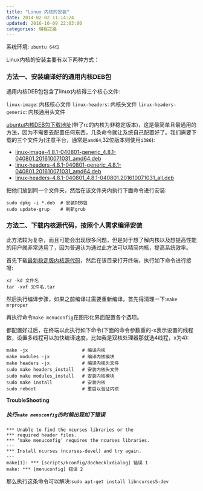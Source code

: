 ```yaml
---
title: "Linux 内核的安装"
date: 2014-02-02 11:14:24
updated: 2016-10-09 22:03:00
categories: 编程之路
---
```

系统环境: `ubuntu 64位`

Linux内核的安装主要有以下两种方式：

### 方法一、安装编译好的通用内核DEB包

通用内核DEB包包含了linux内核得三个核心文件:

`linux-image`: 内核核心文件
`linux-headers`: 内核头文件
`linux-headers-generic`: 内核通用头文件

[ubuntu内核DEB包下载地址](http://kernel.ubuntu.com/~kernel-ppa/mainline/)(带了rc的内核为非稳定版本)，这是最简单且最通用的方法，因为不需要去配置任何东西，几条命令就让系统自己配置好了。我们需要下载的三个文件为(注意平台，通常是`amd64`,32位版本则使用`i386`):

- [linux-image-4.8.1-040801-generic_4.8.1-040801.201610071031_amd64.deb](http://kernel.ubuntu.com/~kernel-ppa/mainline/v4.8.1/linux-image-4.8.1-040801-generic_4.8.1-040801.201610071031_amd64.deb)
- [linux-headers-4.8.1-040801-generic_4.8.1-040801.201610071031_amd64.deb](http://kernel.ubuntu.com/~kernel-ppa/mainline/v4.8.1/linux-headers-4.8.1-040801-generic_4.8.1-040801.201610071031_amd64.deb)
- [linux-headers-4.8.1-040801_4.8.1-040801.201610071031_all.deb](http://kernel.ubuntu.com/~kernel-ppa/mainline/v4.8.1/linux-headers-4.8.1-040801_4.8.1-040801.201610071031_all.deb)

把他们放到同一个文件夹，然后在该文件夹内执行下面命令进行安装:

```shell
sudo dpkg -i *.deb	# 安装DEB包
sudo update-grup 	# 刷新grub
```

### 方法二、下载内核源代码，按照个人需求编译安装

此方法较为复杂，而且可能会出现很多问题，但是对于想了解内核以及想提高性能的用户就非常适用了，因为普遍认为通过此方法可以精简内核，提高系统效率。

首先下载[最新稳定版内核源代码](http://kernel.org)，然后在该目录打开终端，执行如下命令进行接呀:

```shell
xz -kd 文件名
tar -xvf 文件名.tar
```

然后执行编译步骤，如果之前编译过需要重新编译，首先得清理一下:`make mrproper`

再执行命令`make menuconfig`在图形化界面配置各个选项。

都配置好过后，在终端以此执行如下命令(下面的命令参数重的-x表示设置的线程数，设置多线程可以加快编译速度，比如我是双核处理器那就选4线程，x为4):

```shell
make -jx 					# 编译内核  
make modules -jx 			# 编译内核模块  
make headers -jx 			# 编译内核头文件  
sudo make headers_install 	# 安装内核头文件  
sudo make modules_install 	# 安装内核模块  
sudo make install 			# 安装内核  
sudo reboot 				# 重启以验证内核
```

**TroubleShooting**

##### 执行`make menuconfig`的时候出现如下错误

```shell
*** Unable to find the ncurses libraries or the  
*** required header files.  
*** ‘make menuconfig’ requires the ncurses libraries.  
---
*** Install ncurses (ncurses-devel) and try again.  
---
make[1]: *** [scripts/kconfig/dochecklxdialog] 错误 1  
make: *** [menuconfig] 错误 2  
```

那么执行这条命令可以解决:`sudo apt-get install libncurses5-dev`